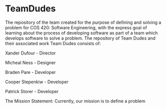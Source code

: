 # TeamDudes
The repository of the team created for the purpose of defining and solving a problem for COS 420: Software Engineering, with the express goal of learning about the process of developing software as part of a team which develops software to solve a problem.
The repository of Team Dudes and their associated work Team Dudes consists of:

Xander Dufour - Director

Micheal Ness - Designer

Braden Pare - Developer

Cooper Stepenkiw - Developer

Patrick Storer - Developer

The Mission Statement: Currently, our mission is to define a problem
